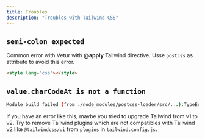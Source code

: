 ```yaml
---
title: Troubles
description: "Troubles with Tailwind CSS"
---
```


## `semi-colon expected`

Common error with Vetur with **@apply** Tailwind directive. Usse `postcss` as attribute to avoid this error.

```html
<style lang="css"></style>
```

## `value.charCodeAt is not a function`

```sh
Module build failed (from ./node_modules/postcss-loader/src/...):TypeError: value.charCodeAt is not a function
```

If you have an error like this, maybe you tried to upgrade Tailwind from v1 to v2. Try to remove Tailwind plugins which are not compatibles with Tailwind v2 like `@tailwindcss/ui` from `plugins` in `tailwind.config.js`.
